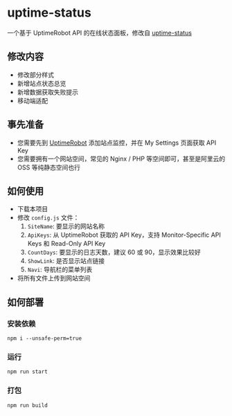 # uptime-status

一个基于 UptimeRobot API 的在线状态面板，修改自 [uptime-status](https://github.com/yb/uptime-status)

## 修改内容

-   修改部分样式
-   新增站点状态总览
-   新增数据获取失败提示
-   移动端适配

## 事先准备

-   您需要先到 [UptimeRobot](https://uptimerobot.com/ "UptimeRobot") 添加站点监控，并在 My Settings 页面获取 API Key
-   您需要拥有一个网站空间，常见的 Nginx / PHP 等空间即可，甚至是阿里云的 OSS 等纯静态空间也行

## 如何使用

-   下载本项目
-   修改 `config.js` 文件：
    1. `SiteName`: 要显示的网站名称
    2. `ApiKeys`: 从 UptimeRobot 获取的 API Key，支持 Monitor-Specific API Keys 和 Read-Only API Key
    3. `CountDays`: 要显示的日志天数，建议 60 或 90，显示效果比较好
    4. `ShowLink`: 是否显示站点链接
    5. `Navi`: 导航栏的菜单列表
-   将所有文件上传到网站空间

## 如何部署

### 安装依赖

```
npm i --unsafe-perm=true
```

### 运行

```
npm run start
```

### 打包

```
npm run build
```
